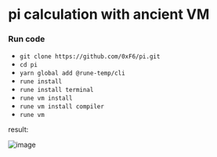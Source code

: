 # pi calculation with ancient VM

### Run code

- `git clone https://github.com/0xF6/pi.git`  
- `cd pi` 
- `yarn global add @rune-temp/cli`    
- `rune install`    
- `rune install terminal`   
- `rune vm install`   
- `rune vm install compiler`  
- `rune vm`    

result:     

![image](https://user-images.githubusercontent.com/13326808/81026751-cda19480-8e83-11ea-8831-13bb65ac65a3.png)
